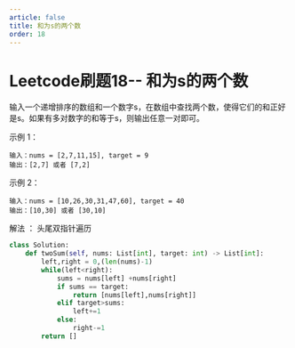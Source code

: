 ```yaml
---
article: false
title: 和为s的两个数 
order: 18
---
```


# Leetcode刷题18-- 和为s的两个数

输入一个递增排序的数组和一个数字s，在数组中查找两个数，使得它们的和正好是s。如果有多对数字的和等于s，则输出任意一对即可。

 

示例 1：

```
输入：nums = [2,7,11,15], target = 9
输出：[2,7] 或者 [7,2]
```

示例 2：

```
输入：nums = [10,26,30,31,47,60], target = 40
输出：[10,30] 或者 [30,10]
```



解法 ： 头尾双指针遍历

```python
class Solution:
    def twoSum(self, nums: List[int], target: int) -> List[int]:
        left,right = 0,(len(nums)-1)
        while(left<right):
            sums = nums[left] +nums[right]
            if sums == target:
                return [nums[left],nums[right]]
            elif target>sums:
                left+=1
            else:
                right-=1
        return []
```

